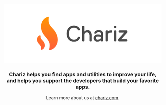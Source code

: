 <p align="center"><a href="https://chariz.com/"><img src="/assets/logo.svg" alt="Chariz"></a></p>

<h3 align="center">Chariz helps you find apps and utilities to improve your life, and helps you support the developers that build your favorite apps.</h3>

<p align="center">Learn more about us at <a href="https://chariz.com/">chariz.com</a>.</p>

